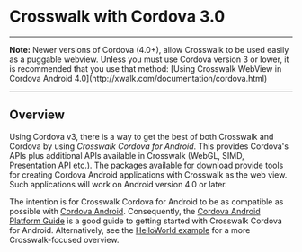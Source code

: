 # Crosswalk with Cordova 3.0

<hr>
<strong>Note:</strong> Newer versions of Cordova (4.0+), allow Crosswalk to be used easily as a puggable webview. Unless you must use Cordova version 3 or lower, it is recommended that you use that method: [Using Crosswalk WebView in Cordova Android 4.0](http://xwalk.com/documentation/cordova.html)
<hr>

## Overview
Using Cordova v3, there is a way to get the best of both Crosswalk and Cordova by using *Crosswalk Cordova for Android*. This provides Cordova's APIs plus additional APIs available in Crosswalk (WebGL, SIMD, Presentation API etc.). The packages available [for download](/documentation/downloads.html) provide tools for creating Cordova Android applications with Crosswalk as the web view. Such applications will work on Android version 4.0 or later.

The intention is for Crosswalk Cordova for Android to be as compatible as possible with [Cordova Android](https://github.com/apache/cordova-android). Consequently, the [Cordova Android Platform Guide](http://cordova.apache.org/docs/en/3.3.0/guide_platforms_android_index.md.html#Android%20Platform%20Guide) is a good guide to getting started with Crosswalk Cordova for Android. Alternatively, see the [HelloWorld example](/documentation/cordova/develop_an_application.html) for a more Crosswalk-focused overview.
